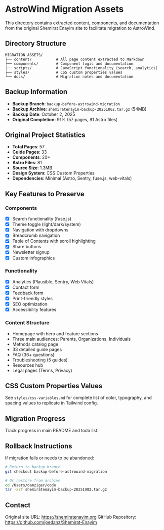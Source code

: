 # AstroWind Migration Assets

This directory contains extracted content, components, and documentation from the original Shemirat Enayim site to facilitate migration to AstroWind.

## Directory Structure

```
MIGRATION_ASSETS/
├── content/           # All page content extracted to Markdown
├── components/        # Component logic and documentation
├── scripts/           # JavaScript functionality (search, analytics)
├── styles/            # CSS custom properties values
└── docs/              # Migration notes and documentation
```

## Backup Information

- **Backup Branch**: `backup-before-astrowind-migration`
- **Backup Archive**: `shemiratenayim-backup-20251002.tar.gz` (54MB)
- **Backup Date**: October 2, 2025
- **Original Completion**: 91% (57 pages, 81 Astro files)

## Original Project Statistics

- **Total Pages**: 57
- **Guide Pages**: 33
- **Components**: 20+
- **Astro Files**: 81
- **Source Size**: 1.3MB
- **Design System**: CSS Custom Properties
- **Dependencies**: Minimal (Astro, Sentry, fuse.js, web-vitals)

## Key Features to Preserve

### Components
- [x] Search functionality (fuse.js)
- [x] Theme toggle (light/dark/system)
- [x] Navigation with dropdowns
- [x] Breadcrumb navigation
- [x] Table of Contents with scroll highlighting
- [x] Share buttons
- [x] Newsletter signup
- [x] Custom infographics

### Functionality
- [x] Analytics (Plausible, Sentry, Web Vitals)
- [x] Contact form
- [x] Feedback form
- [x] Print-friendly styles
- [x] SEO optimization
- [x] Accessibility features

### Content Structure
- Homepage with hero and feature sections
- Three main audiences: Parents, Organizations, Individuals
- Methods catalog page
- 33 detailed guide pages
- FAQ (36+ questions)
- Troubleshooting (5 guides)
- Resources hub
- Legal pages (Terms, Privacy)

## CSS Custom Properties Values

See `styles/css-variables.md` for complete list of color, typography, and spacing values to replicate in Tailwind config.

## Migration Progress

Track progress in main README and todo list.

## Rollback Instructions

If migration fails or needs to be abandoned:

```bash
# Return to backup branch
git checkout backup-before-astrowind-migration

# Or restore from archive
cd /Users/danziger/code
tar -xzf shemiratenayim-backup-20251002.tar.gz
```

## Contact

Original site URL: https://shemiratenayim.org
GitHub Repository: https://github.com/joedanz/Shemirat-Enayim
